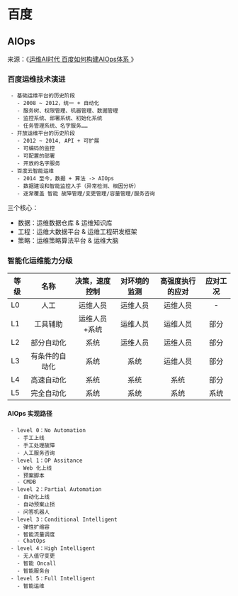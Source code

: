 # 百度

## AIOps

来源：《[运维AI时代 百度如何构建AIOps体系 ](https://myslide.cn/slides/16154)》

### 百度运维技术演进

```process-step
 - 基础运维平台的历史阶段
   - 2008 ~ 2012，统一 + 自动化
   - 服务树、权限管理、机器管理、数据管理
   - 监控系统、部署系统、初始化系统
   - 任务管理系统、名字服务……
 - 开放运维平台的历史阶段
   - 2012 ~ 2014, API + 可扩展
   - 可编码的监控
   - 可配置的部署
   - 开放的名字服务
 - 百度云智能运维
   - 2014 至今，数据 + 算法 -> AIOps
   - 数据建设和智能监控入手（异常检测、根因分析）
   - 逐渐覆盖 智能 故障管理/变更管理/容量管理/服务咨询
```

三个核心：
 - 数据：运维数据仓库 & 运维知识库
 - 工程：运维大数据平台 & 运维工程研发框架
 - 策略：运维策略算法平台 & 运维大脑
 
### 智能化运维能力分级

|等级|名称|决策，速度控制|对环境的监测|高强度执行的应对|应对工况|
|---|:--:|:--:|:--:|:--:|:--:|
|L0|人工|运维人员|运维人员|运维人员|-|
|L1|工具辅助|运维人员+系统|运维人员|运维人员|部分|
|L2|部分自动化|系统|运维人员|运维人员|部分|
|L3|有条件的自动化|系统|系统|运维人员|部分|
|L4|高速自动化|系统|系统|系统|部分|
|L5|完全自动化|系统|系统|系统|系统|全部

#### AIOps 实现路径

```process-step
 - level 0：No Automation
   - 手工上线
   - 手工处理故障
   - 人工服务咨询
 - level 1：OP Assitance
   - Web 化上线
   - 预案脚本
   - CMDB
 - level 2：Partial Automation
   - 自动化上线
   - 自动预案止损
   - 问答机器人
 - level 3：Conditional Intelligent
   - 弹性扩缩容
   - 智能流量调度 
   - ChatOps
 - level 4：High Intelligent
   - 无人值守变更 
   - 智能 Oncall 
   - 智能服务台
 - level 5：Full Intelligent
   - 智能运维 
```
